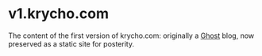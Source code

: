 # v1.krycho.com

The content of the first version of krycho.com: originally a [Ghost](https://ghost.org) blog, now preserved as a static site for posterity.
